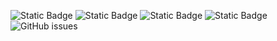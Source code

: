 ![Static Badge](https://img.shields.io/badge/blacklists-60-000000) ![Static Badge](https://img.shields.io/badge/blacklisted-3156906-cc0000) ![Static Badge](https://img.shields.io/badge/whitelisted-2244-00CC00) ![Static Badge](https://img.shields.io/badge/streaming_blacklist-28107-000000) ![GitHub issues](https://img.shields.io/github/issues/fabriziosalmi/blacklists)
